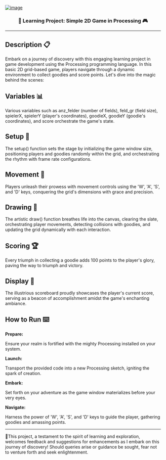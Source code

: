 <!-- Heading -->

[![image](https://github.com/ibrazqrj/processing-minigame/assets/153816768/c5f7c034-d0b3-45a9-bf53-6a7d31470c1b)](https://prnt.sc/l9IHLPLDqyHo)

<h3 align="center" width="200px"><b>🌟 Learning Project: Simple 2D Game in Processing 🎮</b></h3>

 <!-- Desc section -->

---

<b>Description 📋</b>
---
Embark on a journey of discovery with this engaging learning project in game development using the Processing programming language. In this basic 2D grid-based game, players navigate through a dynamic environment to collect goodies and score points. Let's dive into the magic behind the scenes:

<b>Variables 📊</b> 
---
Various variables such as anz_felder (number of fields), feld_gr (field size), spielerX, spielerY (player's coordinates), goodieX, goodieY (goodie's coordinates), and score orchestrate the game's state.

<b>Setup 🎨</b>  
---
The setup() function sets the stage by initializing the game window size, positioning players and goodies randomly within the grid, and orchestrating the rhythm with frame rate configurations.

<b>Movement 🚶</b>
---
Players unleash their prowess with movement controls using the 'W', 'A', 'S', and 'D' keys, conquering the grid's dimensions with grace and precision.

<b>Drawing 🎨</b>  
---
The artistic draw() function breathes life into the canvas, clearing the slate, orchestrating player movements, detecting collisions with goodies, and updating the grid dynamically with each interaction.

<b>Scoring 🏆</b> 
---
Every triumph in collecting a goodie adds 100 points to the player's glory, paving the way to triumph and victory.

<b>Display 💬</b>
---
The illustrious scoreboard proudly showcases the player's current score, serving as a beacon of accomplishment amidst the game's enchanting ambiance.

<b>How to Run ⌨️</b>
---
<b>Prepare:</b> 

Ensure your realm is fortified with the mighty Processing installed on your system.


<b>Launch:</b> 

Transport the provided code into a new Processing sketch, igniting the spark of creation.


<b>Embark:</b> 

Set forth on your adventure as the game window materializes before your very eyes.


<b>Navigate:</b>

Harness the power of 'W', 'A', 'S', and 'D' keys to guide the player, gathering goodies and amassing points.

---
🌱This project, a testament to the spirit of learning and exploration, welcomes feedback and suggestions for enhancements as I embark on this journey of discovery! Should queries arise or guidance be sought, fear not to venture forth and seek enlightenment.
